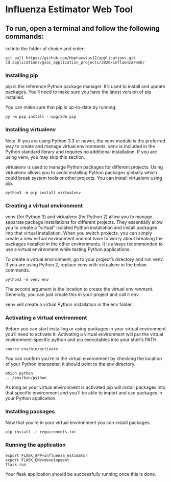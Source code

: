 # Influenza Estimator Web Tool

## To run, open a terminal and follow the following commands:

cd into the folder of choice and enter:
```commandline
git pull https://github.com/Hephaestus12/applications.git
cd applications/gsoc_application_projects/2020/influenza/web/
```

### Installing pip

pip is the reference Python package manager. It’s used to install and update packages. You’ll need to make sure you have the latest version of pip installed.

You can make sure that pip is up-to-date by running:
```commandline
py -m pip install --upgrade pip
```

### Installing virtualenv

Note: If you are using Python 3.3 or newer, the venv module is the preferred way to create and manage virtual environments. venv is included in the Python standard library and requires no additional installation. If you are using venv, you may skip this section.

virtualenv is used to manage Python packages for different projects. Using virtualenv allows you to avoid installing Python packages globally which could break system tools or other projects. You can install virtualenv using pip.

```commandline
python3 -m pip install virtualenv
```
### Creating a virtual environment

venv (for Python 3) and virtualenv (for Python 2) allow you to manage separate package installations for different projects. They essentially allow you to create a “virtual” isolated Python installation and install packages into that virtual installation. When you switch projects, you can simply create a new virtual environment and not have to worry about breaking the packages installed in the other environments. It is always recommended to use a virtual environment while testing Python applications.

To create a virtual environment, go to your project’s directory and run venv. If you are using Python 2, replace venv with virtualenv in the below commands.
```commandline
python3 -m venv env
```

The second argument is the location to create the virtual environment. Generally, you can just create this in your project and call it env.

venv will create a virtual Python installation in the env folder.


### Activating a virtual environment

Before you can start installing or using packages in your virtual environment you’ll need to activate it. Activating a virtual environment will put the virtual environment-specific python and pip executables into your shell’s PATH.
```commandline
source env/bin/activate
```

You can confirm you’re in the virtual environment by checking the location of your Python interpreter, it should point to the env directory.
```commandline
which python
.../env/bin/python
```

As long as your virtual environment is activated pip will install packages into that specific environment and you’ll be able to import and use packages in your Python application.

### Installing packages

Now that you’re in your virtual environment you can install packages.
```commandline
pip install -r requirements.txt
```

### Running the application
```commandline
export FLASK_APP=influenza_estimator
export FLASK_ENV=development
flask run
```

Your flask application should be successfully running once this is done.





